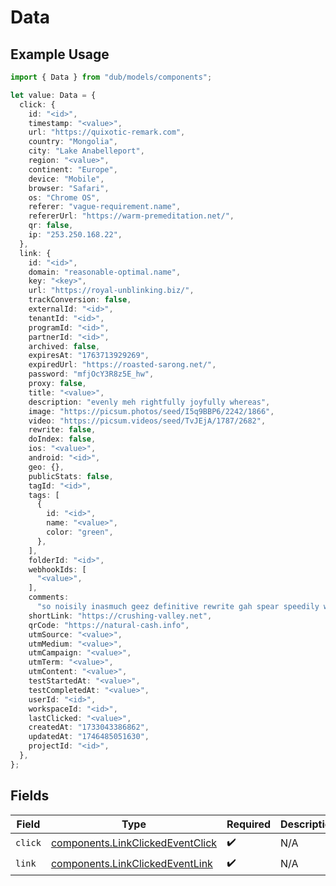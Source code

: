 # Data

## Example Usage

```typescript
import { Data } from "dub/models/components";

let value: Data = {
  click: {
    id: "<id>",
    timestamp: "<value>",
    url: "https://quixotic-remark.com",
    country: "Mongolia",
    city: "Lake Anabelleport",
    region: "<value>",
    continent: "Europe",
    device: "Mobile",
    browser: "Safari",
    os: "Chrome OS",
    referer: "vague-requirement.name",
    refererUrl: "https://warm-premeditation.net/",
    qr: false,
    ip: "253.250.168.22",
  },
  link: {
    id: "<id>",
    domain: "reasonable-optimal.name",
    key: "<key>",
    url: "https://royal-unblinking.biz/",
    trackConversion: false,
    externalId: "<id>",
    tenantId: "<id>",
    programId: "<id>",
    partnerId: "<id>",
    archived: false,
    expiresAt: "1763713929269",
    expiredUrl: "https://roasted-sarong.net/",
    password: "mfjOcY3R8z5E_hw",
    proxy: false,
    title: "<value>",
    description: "evenly meh rightfully joyfully whereas",
    image: "https://picsum.photos/seed/I5q9BBP6/2242/1866",
    video: "https://picsum.videos/seed/TvJEjA/1787/2682",
    rewrite: false,
    doIndex: false,
    ios: "<value>",
    android: "<id>",
    geo: {},
    publicStats: false,
    tagId: "<id>",
    tags: [
      {
        id: "<id>",
        name: "<value>",
        color: "green",
      },
    ],
    folderId: "<id>",
    webhookIds: [
      "<value>",
    ],
    comments:
      "so noisily inasmuch geez definitive rewrite gah spear speedily when so offset amongst past put pfft",
    shortLink: "https://crushing-valley.net",
    qrCode: "https://natural-cash.info",
    utmSource: "<value>",
    utmMedium: "<value>",
    utmCampaign: "<value>",
    utmTerm: "<value>",
    utmContent: "<value>",
    testStartedAt: "<value>",
    testCompletedAt: "<value>",
    userId: "<id>",
    workspaceId: "<id>",
    lastClicked: "<value>",
    createdAt: "1733043386862",
    updatedAt: "1746485051630",
    projectId: "<id>",
  },
};
```

## Fields

| Field                                                                                | Type                                                                                 | Required                                                                             | Description                                                                          |
| ------------------------------------------------------------------------------------ | ------------------------------------------------------------------------------------ | ------------------------------------------------------------------------------------ | ------------------------------------------------------------------------------------ |
| `click`                                                                              | [components.LinkClickedEventClick](../../models/components/linkclickedeventclick.md) | :heavy_check_mark:                                                                   | N/A                                                                                  |
| `link`                                                                               | [components.LinkClickedEventLink](../../models/components/linkclickedeventlink.md)   | :heavy_check_mark:                                                                   | N/A                                                                                  |